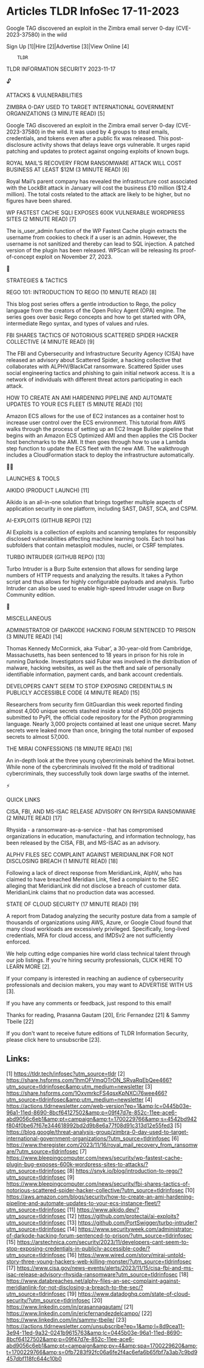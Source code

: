 # Articles TLDR InfoSec 17-11-2023

Google TAG discovered an exploit in the Zimbra email server 0-day
(CVE-2023-37580) in the wild  

Sign Up [1]|Hire [2]|Advertise [3]|View Online [4] 

		TLDR 

TLDR INFORMATION SECURITY 2023-11-17

🔓 

ATTACKS & VULNERABILITIES

 ZIMBRA 0-DAY USED TO TARGET INTERNATIONAL GOVERNMENT ORGANIZATIONS (3
MINUTE READ) [5] 

 Google TAG discovered an exploit in the Zimbra email server 0-day
(CVE-2023-37580) in the wild. It was used by 4 groups to steal emails,
credentials, and tokens even after a public fix was released. This
post-disclosure activity shows that delays leave orgs vulnerable. It
urges rapid patching and updates to protect against ongoing exploits
of known bugs. 

 ROYAL MAIL’S RECOVERY FROM RANSOMWARE ATTACK WILL COST BUSINESS AT
LEAST $12M (3 MINUTE READ) [6] 

 Royal Mail’s parent company has revealed the infrastructure cost
associated with the LockBit attack in January will cost the business
£10 million ($12.4 million). The total costs related to the attack
are likely to be higher, but no figures have been shared. 

 WP FASTEST CACHE SQLI EXPOSES 600K VULNERABLE WORDPRESS SITES (2
MINUTE READ) [7] 

 The is_user_admin function of the WP Fastest Cache plugin extracts
the username from cookies to check if a user is an admin. However, the
username is not sanitized and thereby can lead to SQL injection. A
patched version of the plugin has been released. WPScan will be
releasing its proof-of-concept exploit on November 27, 2023. 

🧠 

STRATEGIES & TACTICS

 REGO 101: INTRODUCTION TO REGO (10 MINUTE READ) [8] 

 This blog post series offers a gentle introduction to Rego, the
policy language from the creators of the Open Policy Agent (OPA)
engine. The series goes over basic Rego concepts and how to get
started with OPA, intermediate Rego syntax, and types of values and
rules. 

 FBI SHARES TACTICS OF NOTORIOUS SCATTERED SPIDER HACKER COLLECTIVE (4
MINUTE READ) [9] 

 The FBI and Cybersecurity and Infrastructure Security Agency (CISA)
have released an advisory about Scattered Spider, a hacking collective
that collaborates with ALPHV/BlackCat ransomware. Scattered Spider
uses social engineering tactics and phishing to gain initial network
access. It is a network of individuals with different threat actors
participating in each attack. 

 HOW TO CREATE AN AMI HARDENING PIPELINE AND AUTOMATE UPDATES TO YOUR
ECS FLEET (5 MINUTE READ) [10] 

 Amazon ECS allows for the use of EC2 instances as a container host to
increase user control over the ECS environment. This tutorial from AWS
walks through the process of setting up an EC2 Image Builder pipeline
that begins with an Amazon ECS Optimized AMI and then applies the CIS
Docker host benchmarks to the AMI. It then goes through how to use a
Lambda step function to update the ECS fleet with the new AMI. The
walkthrough includes a CloudFormation stack to deploy the
infrastructure automatically. 

🧑‍💻 

LAUNCHES & TOOLS

 AIKIDO (PRODUCT LAUNCH) [11] 

 Aikido is an all-in-one solution that brings together multiple
aspects of application security in one platform, including SAST, DAST,
SCA, and CSPM. 

 AI-EXPLOITS (GITHUB REPO) [12] 

 AI Exploits is a collection of exploits and scanning templates for
responsibly disclosed vulnerabilities affecting machine learning
tools. Each tool has subfolders that contain metasploit modules,
nuclei, or CSRF templates. 

 TURBO INTRUDER (GITHUB REPO) [13] 

 Turbo Intruder is a Burp Suite extension that allows for sending
large numbers of HTTP requests and analyzing the results. It takes a
Python script and thus allows for highly configurable payloads and
analysis. Turbo Intruder can also be used to enable high-speed
Intruder usage on Burp Community edition. 

🎁 

MISCELLANEOUS

 ADMINISTRATOR OF DARKODE HACKING FORUM SENTENCED TO PRISON (3 MINUTE
READ) [14] 

 Thomas Kennedy McCormick, aka ‘Fubar’, a 30-year-old from
Cambridge, Massachusetts, has been sentenced to 18 years in prison for
his role in running Darkode. Investigators said Fubar was involved in
the distribution of malware, hacking websites, as well as the theft
and sale of personally identifiable information, payment cards, and
bank account credentials. 

 DEVELOPERS CAN’T SEEM TO STOP EXPOSING CREDENTIALS IN PUBLICLY
ACCESSIBLE CODE (4 MINUTE READ) [15] 

 Researchers from security firm GitGuardian this week reported finding
almost 4,000 unique secrets stashed inside a total of 450,000 projects
submitted to PyPI, the official code repository for the Python
programming language. Nearly 3,000 projects contained at least one
unique secret. Many secrets were leaked more than once, bringing the
total number of exposed secrets to almost 57,000. 

 THE MIRAI CONFESSIONS (18 MINUTE READ) [16] 

 An in-depth look at the three young cybercriminals behind the Mirai
botnet. While none of the cybercriminals involved fit the mold of
traditional cybercriminals, they successfully took down large swaths
of the internet. 

⚡ 

QUICK LINKS

 CISA, FBI, AND MS-ISAC RELEASE ADVISORY ON RHYSIDA RANSOMWARE (2
MINUTE READ) [17] 

 Rhysida - a ransomware-as-a-service - that has compromised
organizations in education, manufacturing, and information technology,
has been released by the CISA, FBI, and MS-ISAC as an advisory. 

 ALPHV FILES SEC COMPLAINT AGAINST MERIDIANLINK FOR NOT DISCLOSING
BREACH (1 MINUTE READ) [18] 

 Following a lack of direct response from MeridianLink, AlphV, who has
claimed to have breached Meridian Link, filed a complaint to the SEC
alleging that MeridianLink did not disclose a breach of customer data.
MeridianLink claims that no production data was accessed. 

 STATE OF CLOUD SECURITY (17 MINUTE READ) [19] 

 A report from Datadog analyzing the security posture data from a
sample of thousands of organizations using AWS, Azure, or Google Cloud
found that many cloud workloads are excessively privileged.
Specifically, long-lived credentials, MFA for cloud access, and IMDSv2
are not sufficiently enforced. 

 We help cutting edge companies hire world class technical talent
through our job listings. If you're hiring security professionals,
CLICK HERE TO LEARN MORE [2]. 

If your company is interested in reaching an audience of cybersecurity
professionals and decision makers, you may want to ADVERTISE WITH US
[3]. 

If you have any comments or feedback, just respond to this email! 

Thanks for reading, 
Prasanna Gautam [20], Eric Fernandez [21] & Sammy Tbeile [22] 

If you don't want to receive future editions of TLDR Information
Security, please click here to unsubscribe [23]. 

 

Links:
------
[1] https://tldr.tech/infosec?utm_source=tldr
[2] https://share.hsforms.com/1hmOFVmqOTrON_SRvaRqEbQee466?utm_source=tldrinfosec&amp;utm_medium=newsletter
[3] https://share.hsforms.com/1OxvmrkcFS4qsxKpNXCi76wee466?utm_source=tldrinfosec&amp;utm_medium=newsletter
[4] https://actions.tldrnewsletter.com/web-version?ep=1&amp;lc=0445b03e-96a1-11ed-8690-8bcf64127502&amp;p=09f47d7e-852c-11ee-ace6-abd9056c6eb1&amp;pt=campaign&amp;t=1700229766&amp;s=4542bd942f804f0be67f67e344618992bd2d9b8e6a77f08d91c313d12e55fed3
[5] https://blog.google/threat-analysis-group/zimbra-0-day-used-to-target-international-government-organizations/?utm_source=tldrinfosec
[6] https://www.theregister.com/2023/11/16/royal_mail_recovery_from_ransomware/?utm_source=tldrinfosec
[7] https://www.bleepingcomputer.com/news/security/wp-fastest-cache-plugin-bug-exposes-600k-wordpress-sites-to-attacks/?utm_source=tldrinfosec
[8] https://snyk.io/blog/introduction-to-rego/?utm_source=tldrinfosec
[9] https://www.bleepingcomputer.com/news/security/fbi-shares-tactics-of-notorious-scattered-spider-hacker-collective/?utm_source=tldrinfosec
[10] https://aws.amazon.com/blogs/security/how-to-create-an-ami-hardening-pipeline-and-automate-updates-to-your-ecs-instance-fleet/?utm_source=tldrinfosec
[11] https://www.aikido.dev/?utm_source=tldrinfosec
[12] https://github.com/protectai/ai-exploits?utm_source=tldrinfosec
[13] https://github.com/PortSwigger/turbo-intruder?utm_source=tldrinfosec
[14] https://www.securityweek.com/administrator-of-darkode-hacking-forum-sentenced-to-prison/?utm_source=tldrinfosec
[15] https://arstechnica.com/security/2023/11/developers-cant-seem-to-stop-exposing-credentials-in-publicly-accessible-code/?utm_source=tldrinfosec
[16] https://www.wired.com/story/mirai-untold-story-three-young-hackers-web-killing-monster/?utm_source=tldrinfosec
[17] https://www.cisa.gov/news-events/alerts/2023/11/15/cisa-fbi-and-ms-isac-release-advisory-rhysida-ransomware?utm_source=tldrinfosec
[18] https://www.databreaches.net/alphv-files-an-sec-complaint-against-meridianlink-for-not-disclosing-a-breach-to-the-sec/?utm_source=tldrinfosec
[19] https://www.datadoghq.com/state-of-cloud-security/?utm_source=tldrinfosec
[20] https://www.linkedin.com/in/prasannagautam/
[21] https://www.linkedin.com/in/ericfernandezdelcampo/
[22] https://www.linkedin.com/in/sammy-tbeile/
[23] https://actions.tldrnewsletter.com/unsubscribe?ep=1&amp;l=8d9cea11-3e94-11ed-9a32-0241b9615763&amp;lc=0445b03e-96a1-11ed-8690-8bcf64127502&amp;p=09f47d7e-852c-11ee-ace6-abd9056c6eb1&amp;pt=campaign&amp;pv=4&amp;spa=1700229620&amp;t=1700229766&amp;s=0fb7283f92fc06a6fe2f4ac6efa6b65fbf7a3ab7c9bd9457dbf118fc644c10b0